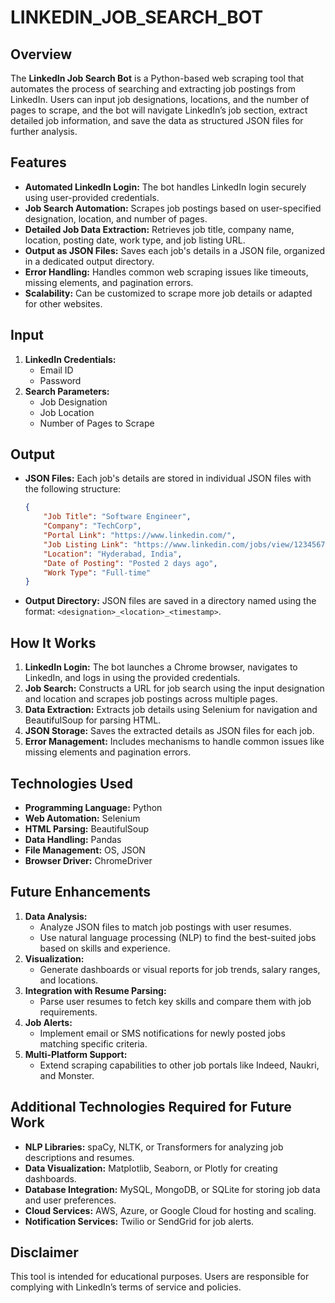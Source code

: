 # LINKEDIN_JOB_SEARCH_BOT

## Overview
The **LinkedIn Job Search Bot** is a Python-based web scraping tool that automates the process of searching and extracting job postings from LinkedIn. Users can input job designations, locations, and the number of pages to scrape, and the bot will navigate LinkedIn’s job section, extract detailed job information, and save the data as structured JSON files for further analysis.

## Features
- **Automated LinkedIn Login:** The bot handles LinkedIn login securely using user-provided credentials.
- **Job Search Automation:** Scrapes job postings based on user-specified designation, location, and number of pages.
- **Detailed Job Data Extraction:** Retrieves job title, company name, location, posting date, work type, and job listing URL.
- **Output as JSON Files:** Saves each job's details in a JSON file, organized in a dedicated output directory.
- **Error Handling:** Handles common web scraping issues like timeouts, missing elements, and pagination errors.
- **Scalability:** Can be customized to scrape more job details or adapted for other websites.

## Input
1. **LinkedIn Credentials:**
   - Email ID
   - Password
2. **Search Parameters:**
   - Job Designation
   - Job Location
   - Number of Pages to Scrape

## Output
- **JSON Files:** Each job's details are stored in individual JSON files with the following structure:
  ```json
  {
      "Job Title": "Software Engineer",
      "Company": "TechCorp",
      "Portal Link": "https://www.linkedin.com/",
      "Job Listing Link": "https://www.linkedin.com/jobs/view/12345678",
      "Location": "Hyderabad, India",
      "Date of Posting": "Posted 2 days ago",
      "Work Type": "Full-time"
  }
  ```
- **Output Directory:** JSON files are saved in a directory named using the format: `<designation>_<location>_<timestamp>`.

## How It Works
1. **LinkedIn Login:** The bot launches a Chrome browser, navigates to LinkedIn, and logs in using the provided credentials.
2. **Job Search:** Constructs a URL for job search using the input designation and location and scrapes job postings across multiple pages.
3. **Data Extraction:** Extracts job details using Selenium for navigation and BeautifulSoup for parsing HTML.
4. **JSON Storage:** Saves the extracted details as JSON files for each job.
5. **Error Management:** Includes mechanisms to handle common issues like missing elements and pagination errors.

## Technologies Used
- **Programming Language:** Python
- **Web Automation:** Selenium
- **HTML Parsing:** BeautifulSoup
- **Data Handling:** Pandas
- **File Management:** OS, JSON
- **Browser Driver:** ChromeDriver

## Future Enhancements
1. **Data Analysis:**
   - Analyze JSON files to match job postings with user resumes.
   - Use natural language processing (NLP) to find the best-suited jobs based on skills and experience.
2. **Visualization:**
   - Generate dashboards or visual reports for job trends, salary ranges, and locations.
3. **Integration with Resume Parsing:**
   - Parse user resumes to fetch key skills and compare them with job requirements.
4. **Job Alerts:**
   - Implement email or SMS notifications for newly posted jobs matching specific criteria.
5. **Multi-Platform Support:**
   - Extend scraping capabilities to other job portals like Indeed, Naukri, and Monster.

## Additional Technologies Required for Future Work
- **NLP Libraries:** spaCy, NLTK, or Transformers for analyzing job descriptions and resumes.
- **Data Visualization:** Matplotlib, Seaborn, or Plotly for creating dashboards.
- **Database Integration:** MySQL, MongoDB, or SQLite for storing job data and user preferences.
- **Cloud Services:** AWS, Azure, or Google Cloud for hosting and scaling.
- **Notification Services:** Twilio or SendGrid for job alerts.

## Disclaimer
This tool is intended for educational purposes. Users are responsible for complying with LinkedIn’s terms of service and policies.


